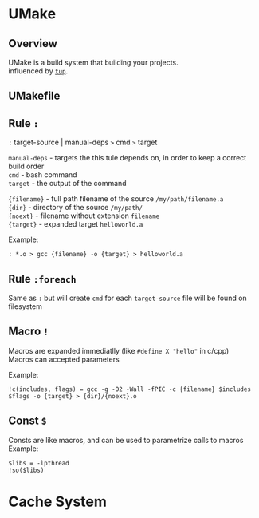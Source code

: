 UMake
=====

Overview
--------
UMake is a build system that building your projects.  
influenced by [`tup`](http://gittup.org/tup/). 

UMakefile
---------
## Rule `:`
`:` target-source | manual-deps `>` cmd `>` target

`manual-deps` - targets the this tule depends on, in order to keep a correct build order  
`cmd` - bash command  
`target` - the output of the command  
  
`{filename}` - full path filename of the source `/my/path/filename.a`  
`{dir}` - directory of the source `/my/path/`  
`{noext}` - filename without extension `filename`  
`{target}` - expanded target `helloworld.a`  



Example:
```
: *.o > gcc {filename} -o {target} > helloworld.a
```

## Rule `:foreach`
Same as `:` but will create `cmd` for each `target-source` file will be found on filesystem

## Macro `!`
Macros are expanded immediatlly (like `#define X "hello"` in c/cpp)  
Macros can accepted parameters

Example:
```
!c(includes, flags) = gcc -g -O2 -Wall -fPIC -c {filename} $includes $flags -o {target} > {dir}/{noext}.o  
```
## Const `$`
Consts are like macros, and can be used to parametrize calls to macros
Example:
```
$libs = -lpthread
!so($libs)
```

# Cache System
